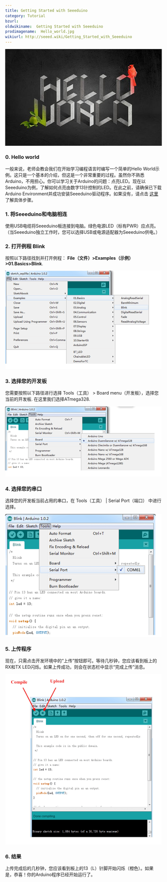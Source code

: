 ```yaml
---
title: Getting Started with Seeeduino
category: Tutorial
bzurl: 
oldwikiname:  Getting Started with Seeeduino
prodimagename:  Hello_world.jpg
wikiurl: http://seeed.wiki/Getting_Started_with_Seeeduino
---
```

![](https://github.com/SeeedDocument/Getting_Started_with_Seeeduino/raw/master/img/Hello_world.jpg)

###  **0. Hello world**

一般来说，老师会教会我们在开始学习编程语言时编写一个简单的Hello World示例。这只是一个基本的介绍，但这是一个非常重要的过程。虽然你不熟悉Arduino，不用担心。你可以学习关于Arduino的问题：点亮LED。现在以Seeeduino为例，了解如何点亮由数字13针控制的LED。在此之前，请确保已下载Arduino Environment并成功安装Seeeduino驱动程序。如果没有，请点击 [这里](http://seeed.wiki/Seeeduino_v4.2/)了解具体步骤。

###   1. 将Seeeduino和电脑相连

使用USB电缆将Seeeduino板连接到电脑。绿色电源LED（标有PWR）应点亮。（当Seeeduino独立工作时，您可以选择USB或电源适配器为Seeeduino供电。）

###   2. 打开例程 Blink

按照以下路径找到并打开例程： **File（文件）&gt;Examples（示例）&gt;01.Basics&gt;Blink**.

![](https://github.com/SeeedDocument/Getting_Started_with_Seeeduino/raw/master/img/Getting_Started1.png)

###   3. 选择您的开发板

您需要按照以下路径进行选择 Tools（工具） &gt; Board menu（开发板），选择您当前的开发板. 在这里我们选择ATmega328.

![](https://github.com/SeeedDocument/Getting_Started_with_Seeeduino/raw/master/img/Getting_Started2.png)

###   4. 选择您的串口

选择您的开发板当前占用的串口，在 Tools（工具） | Serial Port（端口） 中进行选择。

![](https://github.com/SeeedDocument/Getting_Started_with_Seeeduino/raw/master/img/Getting_Started3.png)

###   5. 上传程序

现在，只需点击开发环境中的“上传”按钮即可。等待几秒钟，您应该看到板上的RX和TX LED闪烁。如果上传成功，则会在状态栏中显示“完成上传”消息。

![](https://github.com/SeeedDocument/Getting_Started_with_Seeeduino/raw/master/img/Getting_Started4.png)

###   6. 结果

上传完成后的几秒钟，您应该看到板上的13（L）针脚开始闪烁（橙色）。如果是，恭喜！你的Arduino程序已经开始运行了。
